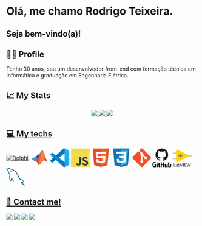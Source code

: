 # Olá, me chamo Rodrigo Teixeira.
## Seja bem-vindo(a)!

## :frowning_man:	Profile
<p>Tenho 30 anos, sou um desenvolvedor front-end com formação técnica em Informática e graduação em Engenharia Elétrica.</p> 

## :chart_with_upwards_trend: My Stats
<div align="center">
  <a href="https://github.com/rodrigojteixeira">
  <section>
  <img height="160em" src="https://github-readme-stats.vercel.app/api?username=rodrigojteixeira&show_icons=true&theme=aura&include_all_commits=true&count_private=true"/>
  <img height="160em" src="https://github-readme-stats.vercel.app/api/top-langs/?username=rodrigojteixeira&layout=compact&langs_count=10&theme=aura"/>
  <img height='160em' src='https://github-readme-streak-stats.herokuapp.com?user=rodrigojteixeira&theme=chartreuse-dark&date_format=j%20M%5B%20Y%5D&fire=DD0000&ring=52DD81&dates=52DD81&stroke=ABCFDD' />
  </section>
</div>

## :computer:	My techs

<div>
<img  alt="Delphi"            align="center"  height="50" width="50"  src="https://user-images.githubusercontent.com/3423282/123477765-e4013700-d5d4-11eb-876c-de9aab52153b.png"/>
<img  alt="MATLAB"            align="center"  height="50" width="50"  src="https://github.com/devicons/devicon/blob/v2.15.1/icons/matlab/matlab-original.svg"/>
<img alt="Visual Studio Code" align="center"  height="50" width="50"  src="https://github.com/devicons/devicon/blob/v2.15.1/icons/vscode/vscode-original.svg"/>
<img alt="JavaScript"         align="center"  height="50" width="50"  src="https://github.com/devicons/devicon/blob/v2.15.1/icons/javascript/javascript-original.svg"/>
<img alt="HTML 5"             align="center"  height="50" width="50"  src="https://github.com/devicons/devicon/blob/v2.15.1/icons/html5/html5-original.svg"/>
<img alt="CSS 3"              align="center"  height="50" width="50"  src="https://github.com/devicons/devicon/blob/v2.15.1/icons/css3/css3-original.svg"/>
<img alt="Git"                align="center"  height="50" width="50"  src="https://github.com/devicons/devicon/blob/v2.15.1/icons/git/git-original.svg"/>
<img alt="GitHub"             align="center"  height="50" width="50"  src="https://github.com/devicons/devicon/blob/v2.15.1/icons/github/github-original-wordmark.svg"/>
<img alt="LabVIEW"            align="center"  height="50" width="50"  src="https://github.com/devicons/devicon/blob/v2.15.1/icons/labview/labview-original-wordmark.svg"/>
<img alt="MySQL"              align="center"  height="50" width="50"  src="https://github.com/devicons/devicon/blob/v2.15.1/icons/mysql/mysql-original.svg"/>
</div>
  
## :email: Contact me!
<div>
  <a href="https://www.linkedin.com/in/rodrigojt" target="_blank"><img src="https://img.shields.io/badge/-LinkedIn-%230077B5?style=for-the-badge&logo=linkedin&logoColor=white" target="_blank"></a>
  <a href="https://api.whatsapp.com/send/?phone=5512991451906&text=Ol%C3%A1+Rodrigo+!" target="_blank"><img src="https://img.shields.io/badge/WhatsApp-25D366?style=for-the-badge&logo=whatsapp&logoColor=white" target="_blank"></a>
  <a href="mailto:rodrigojoseteixeira92+github@gmail.com"><img src="https://img.shields.io/badge/Gmail-D14836?style=for-the-badge&logo=gmail&logoColor=white" target="_blank"></a>
  <a href="https://t.me/rodrigojt92" target="_blank"><img src="https://img.shields.io/badge/Telegram-2CA5E0?style=for-the-badge&logo=telegram&logoColor=white" target="_blank"></a>  
</div>
